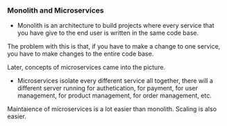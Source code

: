 ### Monolith and Microservices

- Monolith is an architecture to build projects where every service that you have give to the end user is written in the same code base.

The problem with this is that, if you have to make a change to one service, you have to make changes to the entire code base.

Later, concepts of microservices came into the picture.

- Microservices isolate every different service all together, there will a different server running for authetication, for payment, for user management, for product management, for order management, etc.

Maintaience of microservices is a lot easier than monolith. Scaling is also easier.